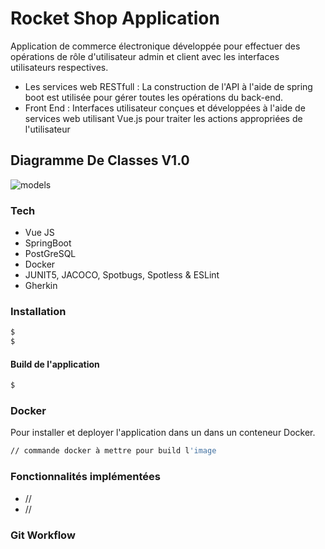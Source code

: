 # Rocket Shop Application
Application de commerce électronique développée pour effectuer des opérations de rôle d'utilisateur admin et client avec les interfaces utilisateurs respectives.

  - Les services web RESTfull : La construction de l'API à l'aide de spring boot est utilisée pour gérer toutes les opérations du back-end. 
  - Front End : Interfaces utilisateur conçues et développées à l'aide de services web utilisant Vue.js pour traiter les actions appropriées de l'utilisateur
  
 ## Diagramme De Classes V1.0 
  
 ![models](https://user-images.githubusercontent.com/55536171/79555437-e0eceb80-809f-11ea-9994-21374698a8c6.png)

### Tech

* Vue JS
* SpringBoot 
* PostGreSQL
* Docker
* JUNIT5, JACOCO, Spotbugs, Spotless & ESLint
* Gherkin

### Installation

```sh
$ 
$ 
```

#### Build de l'application

```sh
$ 
```

### Docker
Pour installer et deployer l'application dans un dans un conteneur Docker.
```sh
// commande docker à mettre pour build l'image
```


### Fonctionnalités implémentées

 - //
 - //


### Git Workflow

